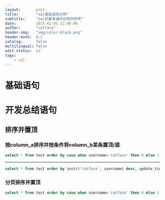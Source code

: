 ```yaml
---
layout:       post-
title:        "sql基础语句示例"
subtitle:     "sql的基本操作示例供参考"
date:         2015-01-05 12:00:00
author:       "catface"
header-img:   "img/color-black.png"
header-mask:  0.3
catalog:      false
multilingual: false
edit status:  ed
tags:
    - sql
---
```


# 基础语句

# 开发总结语句

## 排序并置顶

### 按column_a排序并按条件将column_b某条置顶/底

```sql
select * from test order by case when username='catface' then 0 else 1 end, update_time asc;
```

---

```sql
select * from test order by instr('catface', username) desc, update_time asc;
```

### 分页排序并置顶

```sql
select * from test order by case when username='catface' then 0 else 1 end, update_time desc limit 2 offset 2;
```
